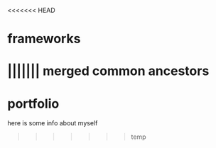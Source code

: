 <<<<<<< HEAD
# frameworks
||||||| merged common ancestors
=======
# portfolio
here is some info about  myself
>>>>>>> temp
